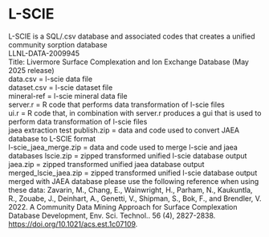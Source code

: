 # L-SCIE  
L-SCIE is a SQL/.csv database and associated codes that creates a unified community sorption database   
LLNL-DATA-2009945  
Title: Livermore Surface Complexation and Ion Exchange Database (May 2025 release)  
data.csv = l-scie data file  
dataset.csv = l-scie dataset file  
mineral-ref = l-scie mineral data file  
server.r = R code that performs data transformation of l-scie files  
ui.r = R code that, in combination with server.r produces a gui that is used to perform data transformation of l-scie files  
jaea extraction test publish.zip = data and code used to convert JAEA database to L-SCIE format  
l-scie_jaea_merge.zip = data and code used to merge l-scie and jaea databases
lscie.zip = zipped transformed unified l-scie database output  
jaea.zip = zipped transformed unified jaea database output  
merged_lscie_jaea.zip = zipped transformed unified l-scie database output merged with JAEA database 
please use the following reference when using these data: Zavarin, M., Chang, E., Wainwright, H., Parham, N., Kaukuntla, R., Zouabe, J., Deinhart, A., Genetti, V., Shipman, S., Bok, F., and Brendler, V. 2022. A Community Data Mining Approach for Surface Complexation Database Development, Env. Sci. Technol.. 56 (4), 2827-2838. https://doi.org/10.1021/acs.est.1c07109.  

